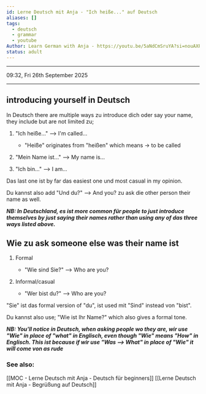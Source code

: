 ```yaml
---
id: Lerne Deutsch mit Anja - "Ich heiße..." auf Deutsch
aliases: []
tags:
  - deutsch
  - grammar
  - youtube
Author: Learn German with Anja - https://youtu.be/5aNdCmSruYA?si=nouAXPP-Lw5HkVcE
status: adult
---
```

---

09:32, Fri 26th September 2025

---

## introducing yourself in Deutsch

In Deutsch there are multiple ways zu introduce dich oder say your name, they
include but are not limited zu;

1. "Ich heiße..." --> I'm called...
    - "Heiße" originates from "heißen" which means -> to be called

2. "Mein Name ist..." --> My name is...

3. "Ich bin..." --> I am...

Das last one ist by far das easiest one und most casual in my opinion.

Du kannst also add 
    "Und du?" --> And you?
zu ask die other person their name as well.

***NB: In Deutschland, es ist more common für people to just introduce
themselves by just saying their names rather than using any of das three ways
listed above.*** 

## Wie zu ask someone else was their name ist

1. Formal
    - "Wie sind Sie?" --> Who are you?

2. Informal/casual
    - "Wer bist du?" --> Who are you?

"Sie" ist das formal version of "du", ist used mit "Sind" instead von "bist".

Du kannst also use;
    "Wie ist Ihr Name?"
which also gives a formal tone.

***NB: You'll notice in Deutsch, when asking people wo they are, wir use "Wie"
in place of "what" in Englisch, even though "Wie" means "How" in Englisch. This
ist because if wir use "Was --> What" in place of "Wie" it will come von as
rude***

### See also:

[[MOC - Lerne Deutsch mit Anja - Deutsch für beginners]]
[[Lerne Deutsch mit Anja - Begrüßung auf Deutsch]]
